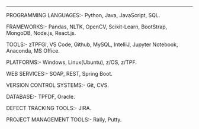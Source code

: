 
----------------------------------------------------------------------------------------------
PROGRAMMING LANGUAGES:-   Python, Java, JavaScript, SQL.

FRAMEWORKS:-   Pandas, NLTK, OpenCV, Scikit-Learn, BootStrap, MongoDB, Node.js, React.js.

TOOLS:-   zTPFGI, VS Code, Github, MySQL, IntelliJ, Jupyter Notebook, Anaconda, MS Office.

PLATFORMS:-   Windows, Linux(Ubuntu), z/OS, z/TPF.

WEB SERVICES:-   SOAP, REST, Spring Boot.

VERSION CONTROL SYSTEMS:-   Git, CVS.

DATABASE:-   TPFDF, Oracle.

DEFECT TRACKING TOOLS:-   JIRA.

PROJECT MANAGEMENT TOOLS:-   Rally, Putty. 
